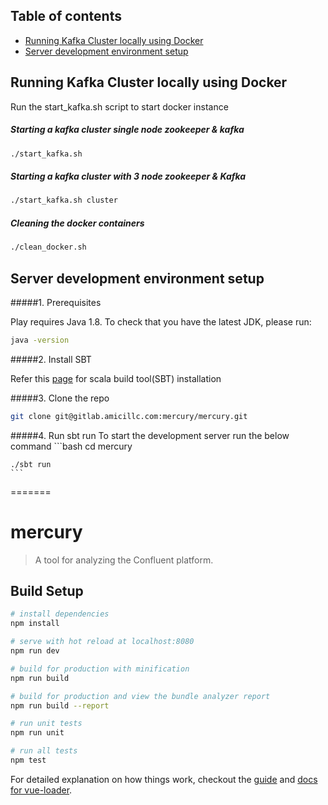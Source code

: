 
## Table of contents

- [Running Kafka Cluster locally using Docker](#running-kafka-cluster-locally-using-docker)
- [Server development environment setup ](server_development_environment_setup)


## Running Kafka Cluster locally using Docker

Run the start_kafka.sh script to start docker instance 

##### Starting a kafka cluster single node zookeeper & kafka

```bash
./start_kafka.sh 
```

##### Starting a kafka cluster with 3 node zookeeper & Kafka

```bash
./start_kafka.sh cluster
```

##### Cleaning the docker containers

```bash
./clean_docker.sh
```

## Server development environment setup

#####1. Prerequisites
   
   Play requires Java 1.8. To check that you have the latest JDK, please run:
   ```bash
   java -version
   ``` 

#####2. Install SBT

   Refer this [page](http://www.scala-sbt.org/download.html) for scala build tool(SBT) installation
   
#####3. Clone the repo
   ```bash
   git clone git@gitlab.amicillc.com:mercury/mercury.git
   ```
   
#####4. Run sbt run
    To start the development server run the below command
    ```bash
    cd mercury 
 
    ./sbt run
    ```

=======
# mercury

> A tool for analyzing the Confluent platform.

## Build Setup

``` bash
# install dependencies
npm install

# serve with hot reload at localhost:8080
npm run dev

# build for production with minification
npm run build

# build for production and view the bundle analyzer report
npm run build --report

# run unit tests
npm run unit

# run all tests
npm test
```

For detailed explanation on how things work, checkout the [guide](http://vuejs-templates.github.io/webpack/) and [docs for vue-loader](http://vuejs.github.io/vue-loader).
